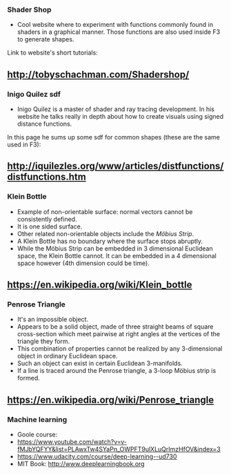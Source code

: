 ### Shader Shop
+ Cool website where to experiment with functions commonly found in shaders in a graphical manner. Those functions are also used inside F3 to generate shapes.

Link to website's short tutorials:

http://tobyschachman.com/Shadershop/
---

### Inigo Quilez sdf
+ Inigo Quilez is a master of shader and ray tracing development. In his website he talks really in depth about how to create visuals using signed distance functions.

In this page he sums up some sdf for common shapes (these are the same used in F3):

http://iquilezles.org/www/articles/distfunctions/distfunctions.htm
---

### Klein Bottle
  + Example of non-orientable surface: normal vectors cannot be consistently defined.
  + It is one sided surface.
  + Other related non-orientable objects include the *Möbius Strip*.
  + A Klein Bottle has no boundary where the surface stops abruptly.   
  + While the Möbius Strip can be embedded in 3 dimensional Euclidean space, the Klein Bottle cannot. It can be embedded in a 4 dimensional space however (4th dimension could be time).

  https://en.wikipedia.org/wiki/Klein_bottle
  ---

### Penrose Triangle
+ It's an impossible object.
+ Appears to be a solid object, made of three straight beams of square cross-section which meet pairwise at right angles at the vertices of the triangle they form.
+ This combination of properties cannot be realized by any 3-dimensional object in ordinary Euclidean space.
+ Such an object can exist in certain Euclidean 3-manifolds.
+ If a line is traced around the Penrose triangle, a 3-loop Möbius strip is formed.

https://en.wikipedia.org/wiki/Penrose_triangle
---

### Machine learning
+ Goole course:
 + https://www.youtube.com/watch?v=v-fMJbYQFYY&list=PLAwxTw4SYaPn_OWPFT9ulXLuQrImzHfOV&index=3
 + https://www.udacity.com/course/deep-learning--ud730
+ MIT Book: http://www.deeplearningbook.org
